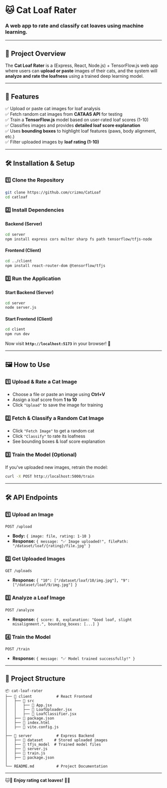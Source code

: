 # 🐱 Cat Loaf Rater

### **A web app to rate and classify cat loaves using machine learning.**

---

## 📌 **Project Overview**
The **Cat Loaf Rater** is a (Express, React, Node.js) + TensorFlow.js web app where users can **upload or paste** images of their cats, and the system will **analyze and rate the loafness** using a trained deep learning model.

---

## 🎯 **Features**

✅ Upload or paste cat images for loaf analysis  
✅ Fetch random cat images from **CATAAS API** for testing  
✅ Train a **TensorFlow.js** model based on user-rated loaf scores (1-10)  
✅ Classifies images and provides **detailed loaf score explanation**  
✅ Uses **bounding boxes** to highlight loaf features (paws, body alignment, etc.)  
✅ Filter uploaded images by **loaf rating (1-10)**  

---

## 🛠️ **Installation & Setup**

### **1️⃣ Clone the Repository**  
```sh
git clone https://github.com/crizmo/CatLoaf
cd catloaf
```

### **2️⃣ Install Dependencies**  

#### **Backend (Server)**
```sh
cd server
npm install express cors multer sharp fs path tensorflow/tfjs-node
```

#### **Frontend (Client)**
```sh
cd ../client
npm install react-router-dom @tensorflow/tfjs
```

### **3️⃣ Run the Application**  

#### **Start Backend (Server)**
```sh
cd server
node server.js
```

#### **Start Frontend (Client)**
```sh
cd client
npm run dev
```

Now visit **`http://localhost:5173`** in your browser! 🚀

---

## 🖼️ **How to Use**

### **1️⃣ Upload & Rate a Cat Image**  
- Choose a file or paste an image using **Ctrl+V**  
- Assign a loaf score from **1 to 10**  
- Click `"Upload"` to save the image for training  

### **2️⃣ Fetch & Classify a Random Cat Image**  
- Click `"Fetch Image"` to get a random cat  
- Click `"Classify"` to rate its loafness  
- See bounding boxes & loaf score explanation  

### **3️⃣ Train the Model (Optional)**  
If you've uploaded new images, retrain the model:  
```sh
curl -X POST http://localhost:5000/train
```

---

## 🛠️ **API Endpoints**

### **1️⃣ Upload an Image**
```http
POST /upload
```
- **Body:** `{ image: file, rating: 1-10 }`
- **Response:** `{ message: "✅ Image uploaded!", filePath: "/dataset/loaf/{rating}/file.jpg" }`  

### **2️⃣ Get Uploaded Images**
```http
GET /uploads
```
- **Response:** `{ "10": ["/dataset/loaf/10/img.jpg"], "9": ["/dataset/loaf/9/img.jpg"] }`  

### **3️⃣ Analyze a Loaf Image**
```http
POST /analyze
```
- **Response:** `{ score: 8, explanation: "Good loaf, slight misalignment.", bounding_boxes: [...] }`  

### **4️⃣ Train the Model**
```http
POST /train
```
- **Response:** `{ message: "✅ Model trained successfully!" }`  

---

## 📂 **Project Structure**
```
📦 cat-loaf-rater
├── 📁 client           # React Frontend
│   ├── 📁 src
│   │   ├── 📝 App.jsx
│   │   ├── 📝 LoafUploader.jsx
│   │   ├── 📝 LoafClassifier.jsx
│   ├── 📄 package.json
│   ├── 📄 index.html
│   ├── 📄 vite.config.js
│
├── 📁 server           # Express Backend
│   ├── 📁 dataset     # Stored uploaded images
│   ├── 📁 tfjs_model  # Trained model files
│   ├── 📝 server.js
│   ├── 📝 train.js
│   ├── 📄 package.json
│
└── README.md          # Project Documentation
```


---

🐱🥖 **Enjoy rating cat loaves!** 🚀🔥
